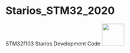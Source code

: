 # Starios_STM32_2020
STM32f103 Starios Development Code
<img src="http://url/image.png" height="60" width="60" >
